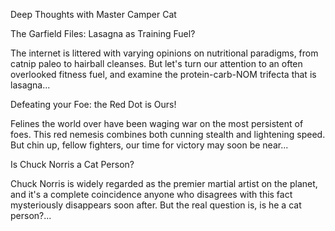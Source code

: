 Deep Thoughts with Master Camper Cat

The Garfield Files: Lasagna as Training Fuel?

The internet is littered with varying opinions on nutritional paradigms, from catnip paleo to hairball cleanses. But let's turn our attention to an often overlooked fitness fuel, and examine the protein-carb-NOM trifecta that is lasagna...


Defeating your Foe: the Red Dot is Ours!

Felines the world over have been waging war on the most persistent of foes. This red nemesis combines both cunning stealth and lightening speed. But chin up, fellow fighters, our time for victory may soon be near...


Is Chuck Norris a Cat Person?

Chuck Norris is widely regarded as the premier martial artist on the planet, and it's a complete coincidence anyone who disagrees with this fact mysteriously disappears soon after. But the real question is, is he a cat person?...